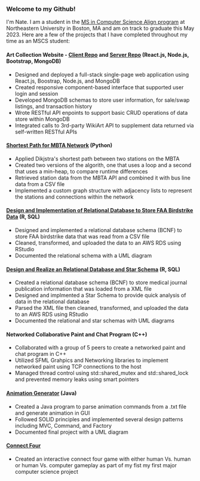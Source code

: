 ### Welcome to my Github!
I'm Nate. I am a student in the [MS in Computer Science Align program](https://www.khoury.northeastern.edu/programs/align-masters-of-science-in-computer-science/) at Northeastern University in Boston, MA and am on track to graduate this May 2023. Here are a few of the projects that I have completed throughout my time as an MSCS student:

#### Art Collection Website - [Client Repo](https://github.com/nziegler87/CS5610-Art-Collector-Website) and [Server Repo](https://github.com/nziegler87/CS5610-Art-Collector-Website-Server) (React.js, Node.js, Bootstrap, MongoDB)
- Designed and deployed a full-stack single-page web application using React.js, Boostrap, Node.js, and MongoDB
- Created responsive component-based interface that supported user login and session
- Developed MongoDB schemas to store user information, for sale/swap listings, and transaction history 
- Wrote RESTful API enpoints to support basic CRUD operations of data store within MongoDB
- Integrated calls to 3rd-party WikiArt API to supplement data returned via self-written RESTful APIs

#### [Shortest Path for MBTA Network](https://github.com/tolliverdani/CS5800-Shortest-Path-on-the-MBTA) (Python)
- Applied Dikjstra's shortest path between two stations on the MBTA
- Created two versions of the algorith, one that uses a loop and a second that uses a min-heap, to compare runtime differences
- Retrieved station data from the MBTA API and combined it with bus line data from a CSV file
- Implemented a custom graph structure with adjacency lists to represent the stations and connections within the network

#### [Design and Implementation of Relational Database to Store FAA Birdstrike Data](https://github.com/nziegler87/CS5200-Design-Implement-Relational-Database) (R, SQL)
- Designed and implemented a relational database schema (BCNF) to store FAA birdstrike data that was read from a CSV file
- Cleaned, transformed, and uploaded the data to an AWS RDS using RStudio
- Documented the relational schema with a UML diagram

#### [Design and Realize an Relational Database and Star Schema](https://github.com/nziegler87/CS5200-Realize-Relational-Database-and-Star-Schema) (R, SQL)
- Created a relational database schema (BCNF) to store medical journal publication information that was loaded from a XML file
- Designed and implmented a Star Schema to provide quick analysis of data in the relational database
- Parsed the XML file then cleaned, transformed, and uploaded the data to an AWS RDS using RStudio
- Documented the relational and star schemas with UML diagrams

#### Networked Collaborative Paint and Chat Program (C++)
- Collaborated with a group of 5 peers to create a networked paint and chat program in C++
- Utilized SFML Grahpics and Networking libraries to implement networked paint using TCP connections to the host
- Managed thread control using std::shared_mutex and std::shared_lock and prevented memory leaks using smart pointers

#### [Animation Generator](https://github.com/nziegler87/OOD-Final-Project) (Java)
- Created a Java program to parse animation commands from a .txt file and generate animation in GUI
- Followed SOLID principles and implemented several design patterns including MVC, Command, and Factory
- Documented final project with a UML diagram

#### [Connect Four](https://github.com/nziegler87/FoundationsOfCompSci)
- Created an interactive connect four game with either human Vs. human or human Vs. computer gameplay as part of my fist my first major computer science project
